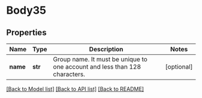 # Body35

## Properties
Name | Type | Description | Notes
------------ | ------------- | ------------- | -------------
**name** | **str** | Group name. It must be unique to one account and less than 128 characters. | [optional] 

[[Back to Model list]](../README.md#documentation-for-models) [[Back to API list]](../README.md#documentation-for-api-endpoints) [[Back to README]](../README.md)

